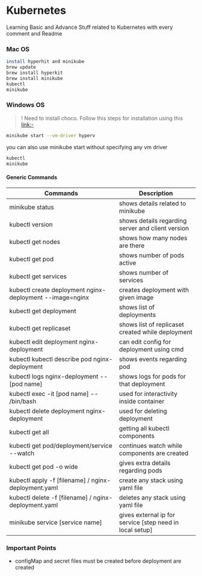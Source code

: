 # Kubernetes
Learning Basic and Advance Stuff related to Kubernetes with every comment and Readme 

### Mac OS
```sh
install hyperhit and minikube
brew update
brew install hyperkit
brew install minikube
kubectl
minikube
```

### Windows OS 
>! Need to install choco. Follow this steps for installation using this [link:-](https://medium.com/@JockDaRock/installing-the-chocolatey-package-manager-for-windows-3b1bdd0dbb49)
```sh
minikube start --vm-driver hyperv   
```
you can also use minikube start without specifying any vm driver 

```sh
kubectl                             
minikube
```


#### Generic Commands
| Commands                                                  | Description                                           |
| --------------------------------------------------------- | ----------------------------------------------------- |
| minikube status                                            |  shows details related to minikube                      |                           
| kubectl version                                            |  shows details regarding server and client version      |                    
| kubectl get nodes                                          | shows how many nodes are there                          |
| kubectl get pod                                            |  shows number of pods active                            |
| kubectl get services                                       |  shows number of services                               |    
| kubectl create deployment nginx-deployment --image=nginx   | creates deployment with given image                     |     
| kubectl get deployment                                     | shows list of deployments                               |
| kubectl get replicaset                                     | shows list of replicaset created while deployment       |                   
| kubectl edit deployment nginx-deployment                   | can edit config for deployment using cmd                |          
| kubectl kubectl describe pod nginx-deployment              | shows events regarding pod                              |
| kubectl logs nginx-deployment --[pod name]                 | shows logs for pods for that deployment                 |         
| kubectl exec -it [pod name] -- /bin/bash                   | used for interactivity inside container                 |         
| kubectl delete deployment nginx-deployment                 | used for deleting deployment                            |
| kubectl get all                                            | getting all kubectl components                          |
| kubectl get pod/deployment/service --watch                 | continues watch while components are created            |              
| kubectl get pod -o wide                                    | gives extra details regarding pods                      |    
| kubectl apply -f [filename] / nginx-deployment.yaml        | create any stack using yaml file                        |  
| kubectl delete -f [filename] / nginx-deployment.yaml       | deletes any stack using yaml file                       |   
| minikube service [service name]                            | gives external ip for service [step need in local setup]|                          


### Important Points
- configMap and secret files must be created before deployment are created